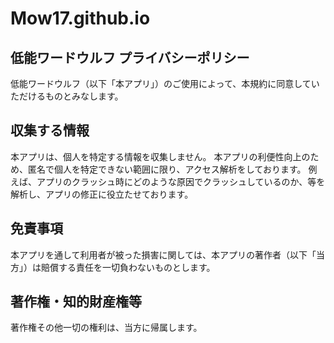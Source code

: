 # Mow17.github.io

## 低能ワードウルフ プライバシーポリシー
低能ワードウルフ（以下「本アプリ」）のご使用によって、本規約に同意していただけるものとみなします。

## 収集する情報
本アプリは、個人を特定する情報を収集しません。 本アプリの利便性向上のため、匿名で個人を特定できない範囲に限り、アクセス解析をしております。 例えば、アプリのクラッシュ時にどのような原因でクラッシュしているのか、等を解析し、アプリの修正に役立たせております。

## 免責事項
本アプリを通して利用者が被った損害に関しては、本アプリの著作者（以下「当方」）は賠償する責任を一切負わないものとします。

## 著作権・知的財産権等
著作権その他一切の権利は、当方に帰属します。
